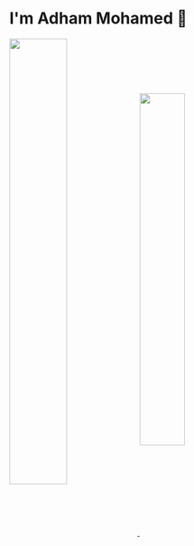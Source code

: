 # I'm Adham Mohamed 👋


<a href="https://github.com/anuraghazra/convoychat">
  <img align="center" width="45%" src="https://github-readme-stats.vercel.app/api?username=AdhaamMohamed&show_icons=true&theme=dark" />
</a>

<a href="https://github.com/anuraghazra/github-readme-stats">
  <img align="center" width="40%" src="https://github-readme-stats.vercel.app/api/top-langs/?username=AdhaamMohamed&layout=compact&theme=dark" />
</a>
